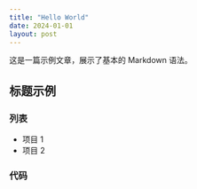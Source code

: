 ```yaml
---
title: "Hello World"
date: 2024-01-01
layout: post
---
```


这是一篇示例文章，展示了基本的 Markdown 语法。

## 标题示例

### 列表
- 项目 1
- 项目 2

### 代码
